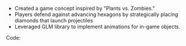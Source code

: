 - Created a game concept inspired by "Plants vs. Zombies."
- Players defend against advancing hexagons by strategically placing diamonds that launch projectiles
- Leveraged GLM library to implement animations for in-game objects.

Code: 
